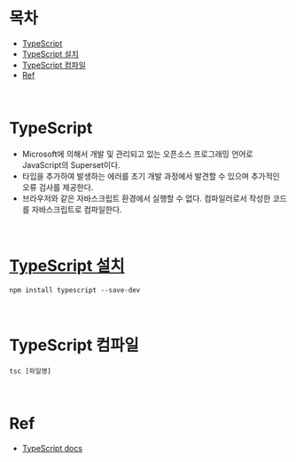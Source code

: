 # 목차

- [TypeScript](#typescript)
- [TypeScript 설치](#typescript-설치)
- [TypeScript 컴파일](#typescript-컴파일)
- [Ref](#ref)

<br>

# TypeScript

- Microsoft에 의해서 개발 및 관리되고 있는 오픈소스 프로그래밍 언어로 JavaScript의 Superset이다.
- 타입을 추가하여 발생하는 에러를 초기 개발 과정에서 발견할 수 있으며 추가적인 오류 검사를 제공한다.
- 브라우저와 같은 자바스크립트 환경에서 실행할 수 없다. 컴파일러로서 작성한 코드를 자바스크립트로 컴파일한다.

<br>

# [TypeScript 설치](https://www.typescriptlang.org/download)

```shell
npm install typescript --save-dev
```

<br>

# TypeScript 컴파일

```shell
tsc [파일명]
```

<br>

# Ref

- [TypeScript docs](https://www.typescriptlang.org/)
